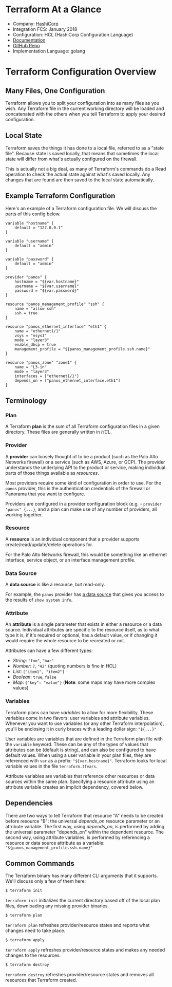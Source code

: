 # Terraform At a Glance

* Company:  [HashiCorp](https://www.hashicorp.com/)
* Integration FCS: January 2018
* Configuration: HCL (HashiCorp Configuration Language)
* [Documentation](https://www.terraform.io/docs/providers/panos/index.html)
* [GitHub Repo](https://github.com/terraform-providers/terraform-provider-panos)
* Implementation Language: golang

# Terraform Configuration Overview

## Many Files, One Configuration

Terraform allows you to split your configuration into as many files as you
wish.  Any Terraform file in the current working directory will be loaded and
concatenated with the others when you tell Terraform to apply your desired
configuration.

## Local State

Terraform saves the things it has done to a local file, referred to as a
"state file".  Because state is saved locally, that means that sometimes the
local state will differ from what's actually configured on the firewall.

This is actually not a big deal, as many of Terraform's commands do a Read
operation to check the actual state against what's saved locally.  Any
changes that are found are then saved to the local state automatically.

## Example Terraform Configuration

Here's an example of a Terraform configuration file.  We will discuss the
parts of this config below.

```hcl
variable "hostname" {
    default = "127.0.0.1"
}

variable "username" {
    default = "admin"
}

variable "password" {
    default = "admin"
}

provider "panos" {
    hostname = "${var.hostname}"
    username = "${var.username}"
    password = "${var.password}"
}

resource "panos_management_profile" "ssh" {
    name = "allow ssh"
    ssh = true
}

resource "panos_ethernet_interface" "eth1" {
    name = "ethernet1/1"
    vsys = "vsys1"
    mode = "layer3"
    enable_dhcp = true
    management_profile = "${panos_management_profile.ssh.name}"
}

resource "panos_zone" "zone1" {
    name = "L3-in"
    mode = "layer3"
    interfaces = ["ethernet1/1"]
    depends_on = ["panos_ethernet_interface.eth1"]
}
```

## Terminology

<h3>Plan</h3>

A Terraform **plan** is the sum of all Terraform configuration files
in a given directory.  These files are generally written in *HCL*.

<h3>Provider</h3>

A **provider** can loosely thought of to be a product (such as the Palo Alto 
Networks firewall) or a service (such as AWS, Azure, or GCP).  The provider 
understands the underlying API to the product or service, making individual 
parts of those things available as *resources*.
  
Most providers require some kind of configuration in order to use.  For the
`panos` provider, this is the authentication credentials of the firewall or
Panorama that you want to configure.
  
Providers are configured in a provider configuration block (e.g. -
`provider "panos" {...}`, and a plan can make use of any number of providers,
all working together.

<h3>Resource</h3>

A **resource** is an individual component that a provider supports 
create/read/update/delete operations for.

For the Palo Alto Networks firewall, this would be something like
an ethernet interface, service object, or an interface management profile.

<h3>Data Source</h3>

A **data source** is like a resource, but read-only.

For example, the `panos` provider has
[a data source](https://www.terraform.io/docs/providers/panos/d/system_info.html)
that gives you access to the results of `show system info`.

<h3>Attribute</h3>

An **attribute** is a single parameter that exists in either a resource or a 
data source.  Individual attributes are specific to the resource itself, as to 
what type it is, if it's required or optional, has a default value, or if 
changing it would require the whole resource to be recreated or not.

Attributes can have a few different types:

* *String*:  `"foo"`, `"bar"`
* *Number*: `7`, `"42"` (quoting numbers is fine in HCL)
* *List*: `["item1", "item2"]`
* *Boolean*: `true`, `false`
* *Map*: `{"key": "value"}` (**Note**: some maps may have more complex values)

<h3>Variables</h3>

Terraform plans can have *variables* to allow for more flexibility.  These 
variables come in two flavors:  user variables and attribute variables.  
Whenever you want to use variables (or any other Terraform interpolation), 
you'll be enclosing it in curly braces with a leading dollar sign:  `"${...}"`

User variables are variables that are defined in the Terraform plan file
with the `variable` keyword.  These can be any of the types of values that
attributes can be (default is string), and can also be configured to have
default values.  When using a user variable in your plan files, they are
referenced with `var` as a prefix: `"${var.hostname}"`.  Terraform looks for
local variable values in the file `terraform.tfvars`.

Attribute variables are variables that reference other resources or data
sources within the same plan.  Specifying a resource attribute using an
attribute variable creates an implicit dependency, covered below.

## Dependencies

There are two ways to tell Terraform that resource "A" needs to be created
before resource "B":  the universal *depends\_on* resource parameter or an
attribute variable.  The first way, using *depends\_on*, is performed by
adding the universal parameter "depends\_on" within the dependent
resource.  The second way, using attribute variables, is performed by
referencing a resource or data source attribute as a variable:
`"${panos_management_profile.ssh.name}"`


## Common Commands

The Terraform binary has many different CLI arguments that it supports.  We'll
discuss only a few of them here:

```bash
$ terraform init
```

`terraform init` initializes the current directory based off of the local plan files, 
downloading any missing provider binaries.

```bash
$ terraform plan
```

`terraform plan` refreshes provider/resource states and reports what changes 
need to take place.

```bash
$ terraform apply
```

`terraform apply` refreshes provider/resource states and makes any needed 
changes to the resources.

```bash
$ terraform destroy
```

`terraform destroy` refreshes provider/resource states and removes all 
resources that Terraform created.
